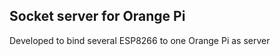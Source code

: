Socket server for Orange Pi
---------------------------

Developed to bind several ESP8266 to one Orange Pi as server
